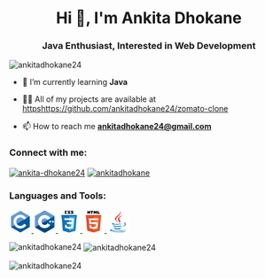 <h1 align="center">Hi 👋, I'm Ankita Dhokane</h1>
<h3 align="center">Java Enthusiast, Interested in Web Development</h3>

<p align="left"> <img src="https://komarev.com/ghpvc/?username=ankitadhokane24&label=Profile%20views&color=0e75b6&style=flat" alt="ankitadhokane24" /> </p>

- 🌱 I’m currently learning **Java**

- 👨‍💻 All of my projects are available at [httpshttps://github.com/ankitadhokane24/zomato-clone](httpshttps://github.com/ankitadhokane24/zomato-clone)

- 📫 How to reach me **ankitadhokane24@gmail.com**

<h3 align="left">Connect with me:</h3>
<p align="left">
<a href="https://linkedin.com/in/ankita-dhokane24" target="blank"><img align="center" src="https://raw.githubusercontent.com/rahuldkjain/github-profile-readme-generator/master/src/images/icons/Social/linked-in-alt.svg" alt="ankita-dhokane24" height="30" width="40" /></a>
<a href="https://www.hackerrank.com/ankitadhokane" target="blank"><img align="center" src="https://raw.githubusercontent.com/rahuldkjain/github-profile-readme-generator/master/src/images/icons/Social/hackerrank.svg" alt="ankitadhokane" height="30" width="40" /></a>
</p>

<h3 align="left">Languages and Tools:</h3>
<p align="left"> <a href="https://www.cprogramming.com/" target="_blank" rel="noreferrer"> <img src="https://raw.githubusercontent.com/devicons/devicon/master/icons/c/c-original.svg" alt="c" width="40" height="40"/> </a> <a href="https://www.w3schools.com/cpp/" target="_blank" rel="noreferrer"> <img src="https://raw.githubusercontent.com/devicons/devicon/master/icons/cplusplus/cplusplus-original.svg" alt="cplusplus" width="40" height="40"/> </a> <a href="https://www.w3schools.com/css/" target="_blank" rel="noreferrer"> <img src="https://raw.githubusercontent.com/devicons/devicon/master/icons/css3/css3-original-wordmark.svg" alt="css3" width="40" height="40"/> </a> <a href="https://www.w3.org/html/" target="_blank" rel="noreferrer"> <img src="https://raw.githubusercontent.com/devicons/devicon/master/icons/html5/html5-original-wordmark.svg" alt="html5" width="40" height="40"/> </a> <a href="https://www.java.com" target="_blank" rel="noreferrer"> <img src="https://raw.githubusercontent.com/devicons/devicon/master/icons/java/java-original.svg" alt="java" width="40" height="40"/> </a> </p>

<p><img align="left" src="https://github-readme-stats.vercel.app/api/top-langs?username=ankitadhokane24&show_icons=true&locale=en&layout=compact" alt="ankitadhokane24" /></p>

<p>&nbsp;<img align="center" src="https://github-readme-stats.vercel.app/api?username=ankitadhokane24&show_icons=true&locale=en" alt="ankitadhokane24" /></p>

<p><img align="center" src="https://github-readme-streak-stats.herokuapp.com/?user=ankitadhokane24&" alt="ankitadhokane24" /></p>
